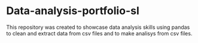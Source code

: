 # Data-analysis-portfolio-sl

This repository was created to showcase data analysis skills using 
pandas to clean and extract data from csv files and to make analisys
from csv files.
